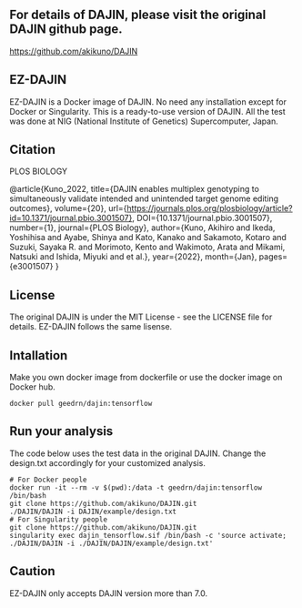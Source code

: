 ## For details of DAJIN, please visit the original DAJIN github page.
https://github.com/akikuno/DAJIN

## EZ-DAJIN
EZ-DAJIN is a Docker image of DAJIN. No need any installation except for Docker or Singularity. This is a ready-to-use version of DAJIN. All the test was done at NIG (National Institute of Genetics) Supercomputer, Japan.

## Citation
PLOS BIOLOGY

@article{Kuno_2022,
	title={DAJIN enables multiplex genotyping to simultaneously validate intended and unintended target genome editing outcomes},
	volume={20},
	url={https://journals.plos.org/plosbiology/article?id=10.1371/journal.pbio.3001507},
	DOI={10.1371/journal.pbio.3001507},
	number={1},
	journal={PLOS Biology},
	author={Kuno, Akihiro and Ikeda, Yoshihisa and Ayabe, Shinya and Kato, Kanako and Sakamoto, Kotaro and Suzuki, Sayaka R. and Morimoto, Kento and Wakimoto, Arata and Mikami, Natsuki and Ishida, Miyuki and et al.},
	year={2022},
	month={Jan},
	pages={e3001507}
}

## License
The original DAJIN is under the MIT License - see the LICENSE file for details. EZ-DAJIN follows the same lisense.

## Intallation
Make you own docker image from dockerfile or use the docker image on Docker hub.
```
docker pull geedrn/dajin:tensorflow
```

## Run your analysis
The code below uses the test data in the original DAJIN. Change the design.txt accordingly for your customized analysis.
```
# For Docker people
docker run -it --rm -v $(pwd):/data -t geedrn/dajin:tensorflow /bin/bash
git clone https://github.com/akikuno/DAJIN.git
./DAJIN/DAJIN -i DAJIN/example/design.txt
# For Singularity people
git clone https://github.com/akikuno/DAJIN.git
singularity exec dajin_tensorflow.sif /bin/bash -c 'source activate; ./DAJIN/DAJIN -i ./DAJIN/DAJIN/example/design.txt'
```

## Caution
EZ-DAJIN only accepts DAJIN version more than 7.0. 
